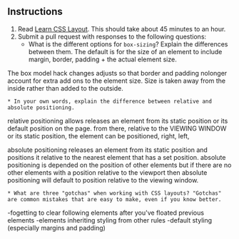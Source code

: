 Instructions
------------

1. Read [Learn CSS Layout](http://learnlayout.com). This should take about 45 minutes to an hour.
1. Submit a pull request with responses to the following questions:
    * What is the different options for `box-sizing`?   Explain the differences between them.
  The default is for the size of an element to include margin, border, padding + the actual element size.

  The box model hack changes adjusts so that border and padding nolonger account for extra add ons to the element size.
  Size is taken away from the inside rather than added to the outside.



    * In your own words, explain the difference between relative and absolute positioning.

relative positioning allows releases an element from its static position or its default position on the page. from there, relative to the VIEWING WINDOW or its static position, the element can be positioned, right, left,

absolute positioning releases an element from its static position and positions it relative to the nearest element that has a set position.  absolute positioning is depended on the position of other elements but if there are no other elements with a position relative to the viewport then absolute positioning will default to position relative to the viewing window.


    * What are three "gotchas" when working with CSS layouts? "Gotchas" are common mistakes that are easy to make, even if you know better.

-fogetting to clear following elements after you've floated previous elements
-elements inheriting styling from other rules
-default styling (especially margins and padding)
